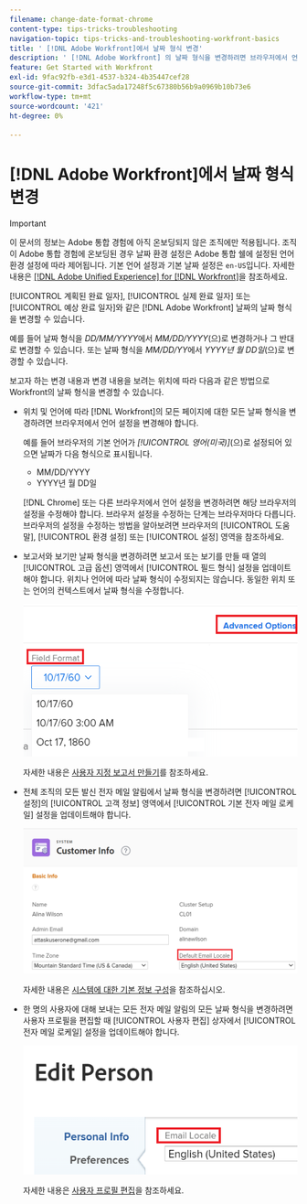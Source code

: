 ```yaml
---
filename: change-date-format-chrome
content-type: tips-tricks-troubleshooting
navigation-topic: tips-tricks-and-troubleshooting-workfront-basics
title: ' [!DNL Adobe Workfront]에서 날짜 형식 변경'
description: ' [!DNL Adobe Workfront] 의 날짜 형식을 변경하려면 브라우저에서 언어 설정을 변경해야 합니다.'
feature: Get Started with Workfront
exl-id: 9fac92fb-e3d1-4537-b324-4b35447cef28
source-git-commit: 3dfac5ada17248f5c67380b56b9a0969b10b73e6
workflow-type: tm+mt
source-wordcount: '421'
ht-degree: 0%

---
```


# [!DNL Adobe Workfront]에서 날짜 형식 변경

<!--this article used to be called "Change the date format in Adobe Workfront when using Chrome". The team decieded to make it more generic and hide the steps. Also see drafted content below-->

>[!IMPORTANT]
>
> 이 문서의 정보는 Adobe 통합 경험에 아직 온보딩되지 않은 조직에만 적용됩니다.
> 조직이 Adobe 통합 경험에 온보딩된 경우 날짜 환경 설정은 Adobe 통합 쉘에 설정된 언어 환경 설정에 따라 제어됩니다. 기본 언어 설정과 기본 날짜 설정은 `en-US`입니다.
> 자세한 내용은 [[!DNL Adobe Unified Experience] for [!DNL Workfront]](/help/quicksilver/workfront-basics/navigate-workfront/workfront-navigation/adobe-unified-experience.md/#access-your-profile-and-preferences)을 참조하세요.

[!UICONTROL 계획된 완료 일자], [!UICONTROL 실제 완료 일자] 또는 [!UICONTROL 예상 완료 일자]와 같은 [!DNL Adobe Workfront] 날짜의 날짜 형식을 변경할 수 있습니다.

예를 들어 날짜 형식을 _DD/MM/YYYY_&#x200B;에서 _MM/DD/YYYY_(으)로 변경하거나 그 반대로 변경할 수 있습니다.
또는 날짜 형식을 _MM/DD/YY_&#x200B;에서 _YYYY년 월 DD일_(으)로 변경할 수 있습니다.

보고자 하는 변경 내용과 변경 내용을 보려는 위치에 따라 다음과 같은 방법으로 Workfront의 날짜 형식을 변경할 수 있습니다.

* 위치 및 언어에 따라 [!DNL Workfront]의 모든 페이지에 대한 모든 날짜 형식을 변경하려면 브라우저에서 언어 설정을 변경해야 합니다.

  예를 들어 브라우저의 기본 언어가 *[!UICONTROL 영어(미국)]*(으)로 설정되어 있으면 날짜가 다음 형식으로 표시됩니다.

   * MM/DD/YYYY
   * YYYY년 월 DD일

  [!DNL Chrome] 또는 다른 브라우저에서 언어 설정을 변경하려면 해당 브라우저의 설정을 수정해야 합니다. 브라우저 설정을 수정하는 단계는 브라우저마다 다릅니다. 브라우저의 설정을 수정하는 방법을 알아보려면 브라우저의 [!UICONTROL 도움말], [!UICONTROL 환경 설정] 또는 [!UICONTROL 설정] 영역을 참조하세요.

* 보고서와 보기만 날짜 형식을 변경하려면 보고서 또는 보기를 만들 때 열의 [!UICONTROL 고급 옵션] 영역에서 [!UICONTROL 필드 형식] 설정을 업데이트해야 합니다. 위치나 언어에 따라 날짜 형식이 수정되지는 않습니다. 동일한 위치 또는 언어의 컨텍스트에서 날짜 형식을 수정합니다.

  ![](assets/field-format-in-advanced-options-of-a-view-highlighted.png)

  자세한 내용은 [사용자 지정 보고서 만들기](../../reports-and-dashboards/reports/creating-and-managing-reports/create-custom-report.md)를 참조하세요.

* 전체 조직의 모든 발신 전자 메일 알림에서 날짜 형식을 변경하려면 [!UICONTROL 설정]의 [!UICONTROL 고객 정보] 영역에서 [!UICONTROL 기본 전자 메일 로케일] 설정을 업데이트해야 합니다.

  ![](assets/default-email-locale-field.png)

  자세한 내용은 [시스템에 대한 기본 정보 구성](../../administration-and-setup/get-started-wf-administration/configure-basic-info.md)을 참조하십시오.

* 한 명의 사용자에 대해 보내는 모든 전자 메일 알림의 모든 날짜 형식을 변경하려면 사용자 프로필을 편집할 때 [!UICONTROL 사용자 편집] 상자에서 [!UICONTROL 전자 메일 로케일] 설정을 업데이트해야 합니다.

  ![](assets/email-locale-for-user-profile-highlighted.png)

  자세한 내용은 [사용자 프로필 편집](../../administration-and-setup/add-users/create-and-manage-users/edit-a-users-profile.md)을 참조하세요.

<!--drafted because we should not document steps for a third-party application

To change your language settings in Chrome:

1. Click the 3-dots in the top right corner of your Chrome interface, then click **Settings**.
1. On the left area of the Settings page, expand **Advanced**, then click **Languages**.  
   Or  
   Search for *language*&nbsp;at the top of the Settings page, then click **Languages**.

1. In the **Language** list, locate the language and region that use your preferred date format.

   **Example:** If you speak English and you want the date format to be MM/DD/YYYY, you would select **English (United States)**. If you speak English and you want the date format to be DD/MM/YYY, you would select **English (United Kingdom)**.

1. (Conditional) If the language and region you want to use are not visible in the list, click **Add languages** to add it to the list.
1. Click the 3-dot menu next to the language and region you want to use, then click **Move to the top**.
1. Return to the Workfront interface, then refresh the page.  
   The date format is now updated in projects and other areas of Workfront that use MM/DD/YYYY or DD/MM/YYYY format when displaying dates.

   -->
